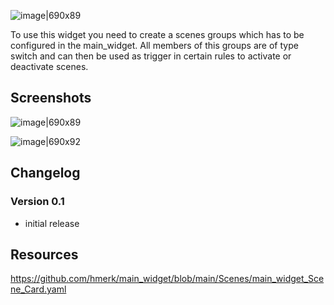 ![image|690x89](https://community-openhab-org.s3.dualstack.eu-central-1.amazonaws.com/original/3X/1/d/1d006b348c80f73aff77331670f3b2eecaeb807c.png)

To use this widget you need to create a scenes groups which has to be configured in the main_widget. All members of this groups are of type switch and can then be used as trigger in certain rules to activate or deactivate scenes.

## Screenshots
![image|690x89](https://community-openhab-org.s3.dualstack.eu-central-1.amazonaws.com/original/3X/1/d/1d006b348c80f73aff77331670f3b2eecaeb807c.png)

![image|690x92](https://community-openhab-org.s3.dualstack.eu-central-1.amazonaws.com/original/3X/5/9/59d8199223985edb5cd8b05c6927201edb93cc5c.png)


## Changelog

### Version 0.1
- initial release

## Resources

https://github.com/hmerk/main_widget/blob/main/Scenes/main_widget_Scene_Card.yaml